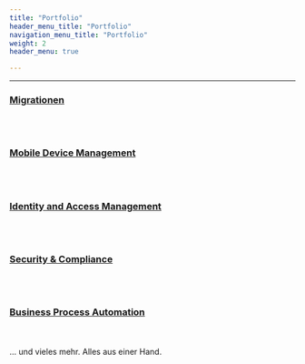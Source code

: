 ```yaml
---
title: "Portfolio"
header_menu_title: "Portfolio"
navigation_menu_title: "Portfolio"
weight: 2
header_menu: true

---
```

---
### [Migrationen](migration)
<br/><br/>
### [Mobile Device Management](mdm)
<br/><br/>
### [Identity and Access Management](iam)
<br/><br/>
### [Security & Compliance](security)
<br/><br/>
### [Business Process Automation](bpa)
<br/><br/>
... und vieles mehr. Alles aus einer Hand.

